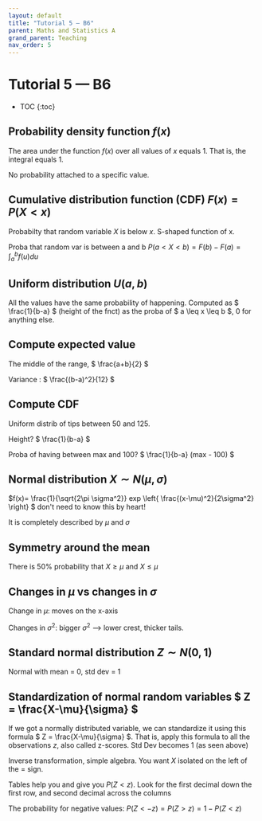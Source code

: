 ```yaml
---
layout: default
title: "Tutorial 5 — B6"
parent: Maths and Statistics A
grand_parent: Teaching
nav_order: 5
---
```


# Tutorial 5 — B6

* TOC
{:toc}


## Probability density function $f(x)$

The area under the function $f(x)$ over all values of $x$ equals 1. That is, the integral equals 1.

No probability attached to a specific value.

## Cumulative distribution function (CDF) $F(x) = P(X<x)$

Probabilty that random variable $X$ is below $x$. S-shaped function of x.

Proba that random var is between a and b $P(a < X < b) = F(b) - F(a) = \int^b_a f(u)du$

## Uniform distribution $U(a,b)$

All the values have the same probability of happening. Computed as $ \frac{1}{b-a} $ (height of the fnct) as the proba of $ a \leq x \leq b  $, 0 for anything else.

## Compute expected value

The middle of the range, $ \frac{a+b}{2} $

Variance : $ \frac{(b-a)^2}{12} $ 

## Compute CDF

Uniform distrib of tips between 50 and 125.

Height? $ \frac{1}{b-a} $

Proba of having between max and 100? $ \frac{1}{b-a} (max - 100) $

## Normal distribution $X \sim N(\mu,\sigma)$

$f(x)= \frac{1}{\sqrt{2\pi \sigma^2}} exp \left\{ \frac{(x-\mu)^2}{2\sigma^2} \right\} $ don't need to know this by heart!

It is completely described by $\mu$ and $\sigma$

## Symmetry around the mean

There is 50% probability that $X \geq \mu$ and $X \leq \mu$

## Changes in $\mu$ vs changes in $\sigma$

Change in $\mu$: moves on the x-axis

Changes in $\sigma^2$: bigger $\sigma^2$ --> lower crest, thicker tails. 

## Standard normal distribution $Z \sim N(0,1)$

Normal with mean = 0, std dev = 1

## Standardization of normal random variables $ Z = \frac{X-\mu}{\sigma} $

If we got a normally distributed variable, we can standardize it using this formula $ Z = \frac{X-\mu}{\sigma} $. That is, apply this formula to all the observations $z$, also called z-scores. Std Dev becomes 1 (as seen above)

Inverse transformation, simple algebra. You want $X$ isolated on the left of the = sign.

Tables help you and give you $P(Z < z)$. Look for the first decimal down the first row, and second decimal across the columns

The probability for negative values: $P(Z < -z) = P(Z > z) = 1-P(Z<z)$

